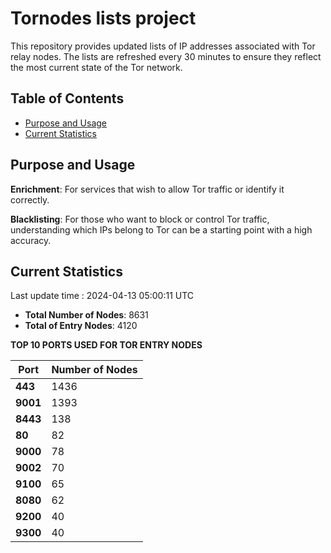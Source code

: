 # Tornodes lists project

This repository provides updated lists of IP addresses associated with Tor relay nodes. The lists are refreshed every 30 minutes to ensure they reflect the most current state of the Tor network.

## Table of Contents

- [Purpose and Usage](#purpose-and-usage)
- [Current Statistics](#current-statistics)


## Purpose and Usage

**Enrichment**: For services that wish to allow Tor traffic or identify it correctly.

**Blacklisting**: For those who want to block or control Tor traffic, understanding which IPs belong to Tor can be a starting point with a high accuracy.

## Current Statistics

Last update time : 2024-04-13 05:00:11 UTC

- **Total Number of Nodes**: 8631
- **Total of Entry Nodes**: 4120

**TOP 10 PORTS USED FOR TOR ENTRY NODES**

| **Port** | **Number of Nodes** |
|------|-----------------|
| **443**   | 1436  |
| **9001**   | 1393  |
| **8443**   | 138  |
| **80**   | 82  |
| **9000**   | 78  |
| **9002**   | 70  |
| **9100**   | 65  |
| **8080**   | 62  |
| **9200**   | 40  |
| **9300**   | 40  |

